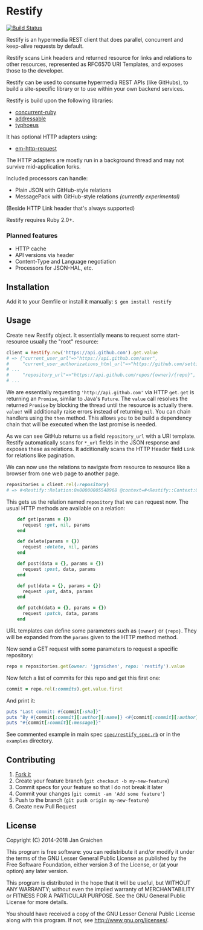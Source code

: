 # Restify

[![Build Status](https://travis-ci.org/jgraichen/restify.svg?branch=master)](https://travis-ci.org/jgraichen/restify)

Restify is an hypermedia REST client that does parallel, concurrent and keep-alive requests by default.

Restify scans Link headers and returned resource for links and relations to other resources, represented as RFC6570 URI Templates, and exposes those to the developer.

Restify can be used to consume hypermedia REST APIs (like GitHubs), to build a site-specific library or to use within your own backend services.

Restify is build upon the following libraries:

* [concurrent-ruby](https://github.com/ruby-concurrency/concurrent-ruby)
* [addressable](https://github.com/sporkmonger/addressable)
* [typhoeus](https://github.com/typhoeus/typhoeus)

It has optional HTTP adapters using:

* [em-http-request](https://github.com/igrigorik/em-http-request)

The HTTP adapters are mostly run in a background thread and may not survive mid-application forks.

Included processors can handle:

* Plain JSON with GitHub-style relations
* MessagePack with GitHub-style relations *(currently experimental)*

(Beside HTTP Link header that's always supported)

Restify requires Ruby 2.0+.

### Planned features

* HTTP cache
* API versions via header
* Content-Type and Language negotiation
* Processors for JSON-HAL, etc.

## Installation

Add it to your Gemfile or install it manually: `$ gem install restify`

## Usage

Create new Restify object. It essentially means to request some start-resource usually the "root" resource:

```ruby
client = Restify.new('https://api.github.com').get.value
# => {"current_user_url"=>"https://api.github.com/user",
#     "current_user_authorizations_html_url"=>"https://github.com/settings/connections/applications{/client_id}",
# ...
#     "repository_url"=>"https://api.github.com/repos/{owner}/{repo}",
# ...
```

We are essentially requesting `'http://api.github.com'` via HTTP `get`. `get` is returning an `Promise`, similar to Java's `Future`. The `value` call resolves the returned `Promise` by blocking the thread until the resource is actually there. `value!` will additionally raise errors instead of returning `nil`. You can chain handlers using the `then` method. This allows you to be build a dependency chain that will be executed when the last promise is needed.

As we can see GitHub returns us a field `repository_url` with a URI template. Restify automatically scans for `*_url` fields in the JSON response and exposes these as relations. It additionally scans the HTTP Header field `Link` for relations like pagination.

We can now use the relations to navigate from resource to resource like a browser from one web page to another page.

```ruby
repositories = client.rel(:repository)
# => #<Restify::Relation:0x00000005548968 @context=#<Restify::Context:0x007f6024066ae0 @uri=#<Addressable::URI:0x29d8684 URI:https://api.github.com>>, @template=#<Addressable::Template:0x2aa44a0 PATTERN:https://api.github.com/repos/{owner}/{repo}>>
```

This gets us the relation named `repository` that we can request now. The usual HTTP methods are available on a relation:

```ruby
    def get(params = {})
      request :get, nil, params
    end

    def delete(params = {})
      request :delete, nil, params
    end

    def post(data = {}, params = {})
      request :post, data, params
    end

    def put(data = {}, params = {})
      request :put, data, params
    end

    def patch(data = {}, params = {})
      request :patch, data, params
    end
```

URL templates can define some parameters such as `{owner}` or `{repo}`. They will be expanded from the `params` given to the HTTP method method.

Now send a GET request with some parameters to request a specific repository:

```ruby
repo = repositories.get(owner: 'jgraichen', repo: 'restify').value
```

Now fetch a list of commits for this repo and get this first one:

```ruby
commit = repo.rel(:commits).get.value.first
```

And print it:

```ruby
puts "Last commit: #{commit[:sha]}"
puts "By #{commit[:commit][:author][:name]} <#{commit[:commit][:author][:email]}>"
puts "#{commit[:commit][:message]}"
```

See commented example in main spec [`spec/restify_spec.rb`](https://github.com/jgraichen/restify/blob/master/spec/restify_spec.rb#L100) or in the `examples` directory.

## Contributing

1. [Fork it](http://github.com/jgraichen/restify/fork)
2. Create your feature branch (`git checkout -b my-new-feature`)
3. Commit specs for your feature so that I do not break it later
4. Commit your changes (`git commit -am 'Add some feature'`)
5. Push to the branch (`git push origin my-new-feature`)
6. Create new Pull Request

## License

Copyright (C) 2014-2018 Jan Graichen

This program is free software: you can redistribute it and/or modify it under the terms of the GNU Lesser General Public License as published by the Free Software Foundation, either version 3 of the License, or (at your option) any later version.

This program is distributed in the hope that it will be useful, but WITHOUT ANY WARRANTY; without even the implied warranty of MERCHANTABILITY or FITNESS FOR A PARTICULAR PURPOSE.  See the GNU General Public License for more details.

You should have received a copy of the GNU Lesser General Public License along with this program.  If not, see <http://www.gnu.org/licenses/>.
